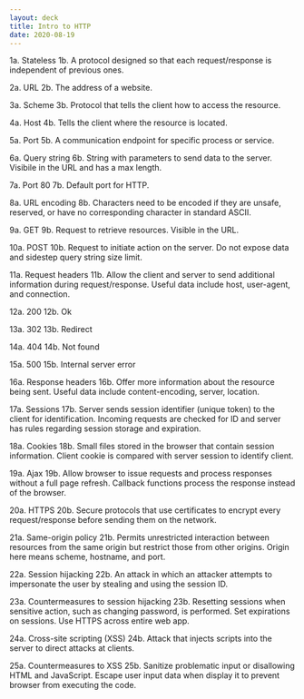 ```yaml
---
layout: deck
title: Intro to HTTP
date: 2020-08-19
---
```


1a. Stateless
1b. A protocol designed so that each request/response is independent of previous ones.

2a. URL
2b. The address of a website.

3a. Scheme
3b. Protocol that tells the client how to access the resource.

4a. Host
4b. Tells the client where the resource is located.

5a. Port
5b. A communication endpoint for specific process or service.

6a. Query string
6b. String with parameters to send data to the server. Visibile in the URL and has a max length.

7a. Port 80
7b. Default port for HTTP.

8a. URL encoding
8b. Characters need to be encoded if they are unsafe, reserved, or have no corresponding character in standard ASCII.

9a. GET
9b. Request to retrieve resources. Visible in the URL.

10a. POST
10b. Request to initiate action on the server. Do not expose data and sidestep query string size limit.

11a. Request headers
11b. Allow the client and server to send additional information during request/response. Useful data include host, user-agent, and connection.

12a. 200
12b. Ok

13a. 302
13b. Redirect

14a. 404
14b. Not found

15a. 500
15b. Internal server error

16a. Response headers
16b. Offer more information about the resource being sent. Useful data include content-encoding, server, location.

17a. Sessions
17b. Server sends session identifier (unique token) to the client for identification. Incoming requests are checked for ID and server has rules regarding session storage and expiration.

18a. Cookies
18b. Small files stored in the browser that contain session information. Client cookie is compared with server session to identify client.

19a. Ajax
19b. Allow browser to issue requests and process responses without a full page refresh. Callback functions process the response instead of the browser.

20a. HTTPS
20b. Secure protocols that use certificates to encrypt every request/response before sending them on the network.

21a. Same-origin policy
21b. Permits unrestricted interaction between resources from the same origin but restrict those from other origins. Origin here means scheme, hostname, and port.

22a. Session hijacking
22b. An attack in which an attacker attempts to impersonate the user by stealing and using the session ID.

23a. Countermeasures to session hijacking
23b. Resetting sessions when sensitive action, such as changing password, is performed. Set expirations on sessions. Use HTTPS across entire web app.

24a. Cross-site scripting (XSS)
24b. Attack that injects scripts into the server to direct attacks at clients.

25a. Countermeasures to XSS
25b. Sanitize problematic input or disallowing HTML and JavaScript. Escape user input data when display it to prevent browser from executing the code.
